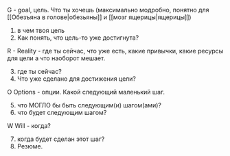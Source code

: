 G - goal, цель. Что ты хочешь (максимально модробно, понятно для [[Обезъяна в голове|обезьяны]] и [[мозг ящерицы|ящерицы]])
1) в чем твоя цель
2) Как понять, что цель-то уже достигнута?

R - Reality - где ты сейчас, что уже есть, какие привычки, какие ресурсы для цели а что наоборот мешает.

3) где ты сейчас?
4) Что уже сделано для достижения цели?


O Options - опции. Какой следующий маленький шаг.

5) что МОГЛО бы быть следующим(и) шагом(ами)?
6) что будет следующим шагом?

W Will - когда?

7) когда будет сделан этот шаг?
8) Резюме.